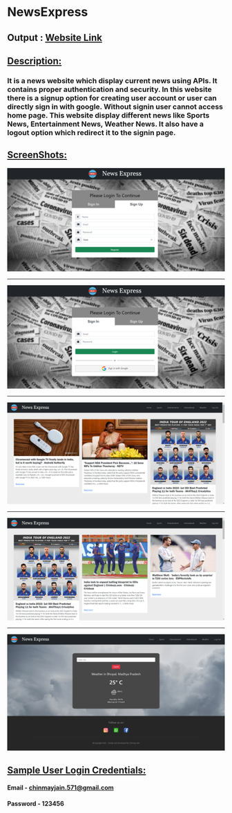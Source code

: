 # NewsExpress
## Output : [Website Link](https://newsapi-exp.herokuapp.com/)

## <ins>Description:</ins>
### It is a news website which display current news using APIs. It contains proper authentication and security. In this website there is a signup option for creating user account or user can directly sign in with google. Without signin user cannot access home page. This website display different news like Sports News, Entertainment News, Weather News. It also have a logout option which redirect it to the signin page.

## <ins>ScreenShots:</ins>
<img src="https://github.com/Chinmay189jain/NewsExpress/blob/main/git_images/1.png"> 
<hr>
<img src="https://github.com/Chinmay189jain/NewsExpress/blob/main/git_images/2.png">
<hr>
<img src="https://github.com/Chinmay189jain/NewsExpress/blob/main/git_images/4.png">
<hr>
<img src="https://github.com/Chinmay189jain/NewsExpress/blob/main/git_images/5.png">
<hr>
<img src="https://github.com/Chinmay189jain/NewsExpress/blob/main/git_images/3.png">

## <ins>Sample User Login Credentials:</ins>
#### Email - chinmayjain.571@gmail.com
#### Password - 123456
